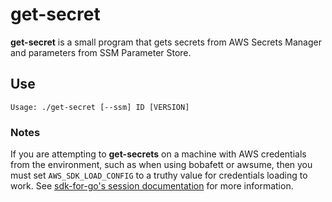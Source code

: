 # get-secret 

**get-secret** is a small program that gets secrets from AWS Secrets Manager and parameters from SSM Parameter Store.

## Use

```
Usage: ./get-secret [--ssm] ID [VERSION]
```

### Notes

If you are attempting to **get-secrets** on a machine with AWS credentials from the environment, such as when using bobafett or awsume, then you must set `AWS_SDK_LOAD_CONFIG` to a truthy value for credentials loading to work. See [sdk-for-go's session documentation][session] for more information.

[session]: https://docs.aws.amazon.com/sdk-for-go/api/aws/session/
